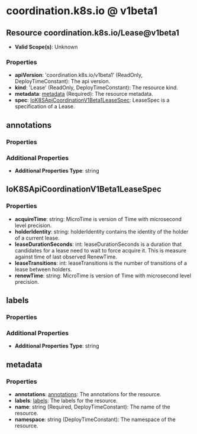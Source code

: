 # coordination.k8s.io @ v1beta1

## Resource coordination.k8s.io/Lease@v1beta1
* **Valid Scope(s)**: Unknown
### Properties
* **apiVersion**: 'coordination.k8s.io/v1beta1' (ReadOnly, DeployTimeConstant): The api version.
* **kind**: 'Lease' (ReadOnly, DeployTimeConstant): The resource kind.
* **metadata**: [metadata](#metadata) (Required): The resource metadata.
* **spec**: [IoK8SApiCoordinationV1Beta1LeaseSpec](#iok8sapicoordinationv1beta1leasespec): LeaseSpec is a specification of a Lease.

## annotations
### Properties
### Additional Properties
* **Additional Properties Type**: string

## IoK8SApiCoordinationV1Beta1LeaseSpec
### Properties
* **acquireTime**: string: MicroTime is version of Time with microsecond level precision.
* **holderIdentity**: string: holderIdentity contains the identity of the holder of a current lease.
* **leaseDurationSeconds**: int: leaseDurationSeconds is a duration that candidates for a lease need to wait to force acquire it. This is measure against time of last observed RenewTime.
* **leaseTransitions**: int: leaseTransitions is the number of transitions of a lease between holders.
* **renewTime**: string: MicroTime is version of Time with microsecond level precision.

## labels
### Properties
### Additional Properties
* **Additional Properties Type**: string

## metadata
### Properties
* **annotations**: [annotations](#annotations): The annotations for the resource.
* **labels**: [labels](#labels): The labels for the resource.
* **name**: string (Required, DeployTimeConstant): The name of the resource.
* **namespace**: string (DeployTimeConstant): The namespace of the resource.

